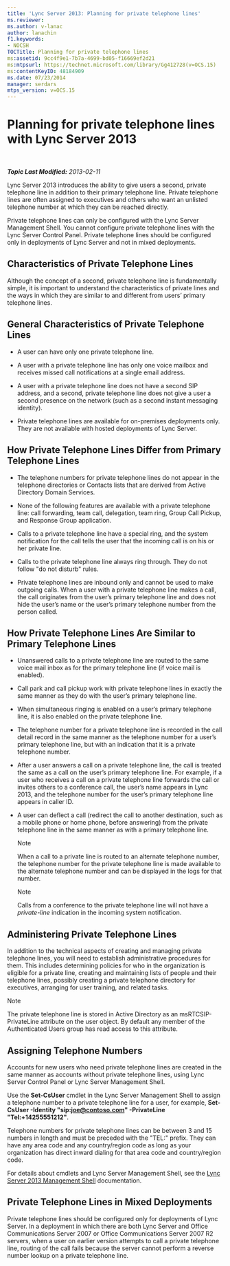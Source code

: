 ```yaml
---
title: 'Lync Server 2013: Planning for private telephone lines'
ms.reviewer: 
ms.author: v-lanac
author: lanachin
f1.keywords:
- NOCSH
TOCTitle: Planning for private telephone lines
ms:assetid: 9cc4f9e1-7b7a-4699-bd05-f16669ef2d21
ms:mtpsurl: https://technet.microsoft.com/library/Gg412728(v=OCS.15)
ms:contentKeyID: 48184909
ms.date: 07/23/2014
manager: serdars
mtps_version: v=OCS.15
---
```


<div data-xmlns="http://www.w3.org/1999/xhtml">

<div class="topic" data-xmlns="http://www.w3.org/1999/xhtml" data-msxsl="urn:schemas-microsoft-com:xslt" data-cs="http://msdn.microsoft.com/en-us/">

<div data-asp="http://msdn2.microsoft.com/asp">

# Planning for private telephone lines with Lync Server 2013

</div>

<div id="mainSection">

<div id="mainBody">

<span> </span>

_**Topic Last Modified:** 2013-02-11_

Lync Server 2013 introduces the ability to give users a second, private telephone line in addition to their primary telephone line. Private telephone lines are often assigned to executives and others who want an unlisted telephone number at which they can be reached directly.

Private telephone lines can only be configured with the Lync Server Management Shell. You cannot configure private telephone lines with the Lync Server Control Panel. Private telephone lines should be configured only in deployments of Lync Server and not in mixed deployments.

<div>

## Characteristics of Private Telephone Lines

Although the concept of a second, private telephone line is fundamentally simple, it is important to understand the characteristics of private lines and the ways in which they are similar to and different from users’ primary telephone lines.

<div>

## General Characteristics of Private Telephone Lines

  - A user can have only one private telephone line.

  - A user with a private telephone line has only one voice mailbox and receives missed call notifications at a single email address.

  - A user with a private telephone line does not have a second SIP address, and a second, private telephone line does not give a user a second presence on the network (such as a second instant messaging identity).

  - Private telephone lines are available for on-premises deployments only. They are not available with hosted deployments of Lync Server.

</div>

<div>

## How Private Telephone Lines Differ from Primary Telephone Lines

  - The telephone numbers for private telephone lines do not appear in the telephone directories or Contacts lists that are derived from Active Directory Domain Services.

  - None of the following features are available with a private telephone line: call forwarding, team call, delegation, team ring, Group Call Pickup, and Response Group application.

  - Calls to a private telephone line have a special ring, and the system notification for the call tells the user that the incoming call is on his or her private line.

  - Calls to the private telephone line always ring through. They do not follow "do not disturb" rules.

  - Private telephone lines are inbound only and cannot be used to make outgoing calls. When a user with a private telephone line makes a call, the call originates from the user’s primary telephone line and does not hide the user’s name or the user’s primary telephone number from the person called.

</div>

<div>

## How Private Telephone Lines Are Similar to Primary Telephone Lines

  - Unanswered calls to a private telephone line are routed to the same voice mail inbox as for the primary telephone line (if voice mail is enabled).

  - Call park and call pickup work with private telephone lines in exactly the same manner as they do with the user’s primary telephone line.

  - When simultaneous ringing is enabled on a user’s primary telephone line, it is also enabled on the private telephone line.

  - The telephone number for a private telephone line is recorded in the call detail record in the same manner as the telephone number for a user’s primary telephone line, but with an indication that it is a private telephone number.

  - After a user answers a call on a private telephone line, the call is treated the same as a call on the user’s primary telephone line. For example, if a user who receives a call on a private telephone line forwards the call or invites others to a conference call, the user’s name appears in Lync 2013, and the telephone number for the user’s primary telephone line appears in caller ID.

  - A user can deflect a call (redirect the call to another destination, such as a mobile phone or home phone, before answering) from the private telephone line in the same manner as with a primary telephone line.
    
    <div>
    

    > [!NOTE]  
    > When a call to a private line is routed to an alternate telephone number, the telephone number for the private telephone line is made available to the alternate telephone number and can be displayed in the logs for that number.

    
    </div>
    
    <div>
    

    > [!NOTE]  
    > Calls from a conference to the private telephone line will not have a <EM>private-line</EM> indication in the incoming system notification.

    
    </div>

</div>

</div>

<div>

## Administering Private Telephone Lines

In addition to the technical aspects of creating and managing private telephone lines, you will need to establish administrative procedures for them. This includes determining policies for who in the organization is eligible for a private line, creating and maintaining lists of people and their telephone lines, possibly creating a private telephone directory for executives, arranging for user training, and related tasks.

<div>


> [!NOTE]  
> The private telephone line is stored in Active Directory as an msRTCSIP-PrivateLine attribute on the user object. By default any member of the Authenticated Users group has read access to this attribute.



</div>

<div>

## Assigning Telephone Numbers

Accounts for new users who need private telephone lines are created in the same manner as accounts without private telephone lines, using Lync Server Control Panel or Lync Server Management Shell.

Use the **Set-CsUser** cmdlet in the Lync Server Management Shell to assign a telephone number to a private telephone line for a user, for example, **Set-CsUser -Identity "sip:joe@contoso.com" -PrivateLine "Tel:+14255551212"**.

Telephone numbers for private telephone lines can be between 3 and 15 numbers in length and must be preceded with the "TEL:" prefix. They can have any area code and any country/region code as long as your organization has direct inward dialing for that area code and country/region code.

For details about cmdlets and Lync Server Management Shell, see the [Lync Server 2013 Management Shell](lync-server-2013-lync-server-management-shell.md) documentation.

</div>

<div>

## Private Telephone Lines in Mixed Deployments

Private telephone lines should be configured only for deployments of Lync Server. In a deployment in which there are both Lync Server and Office Communications Server 2007 or Office Communications Server 2007 R2 servers, when a user on earlier version attempts to call a private telephone line, routing of the call fails because the server cannot perform a reverse number lookup on a private telephone line.

</div>

</div>

</div>

<span> </span>

</div>

</div>

</div>

